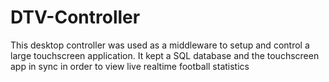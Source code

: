 # DTV-Controller
This desktop controller was used as a middleware to setup and control a large touchscreen application. It kept a SQL database and the touchscreen app in sync in order to view live realtime football statistics
